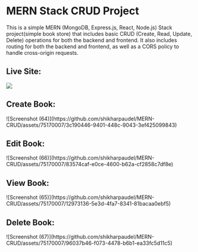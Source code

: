 <h1>MERN Stack CRUD Project</h1>
<p>This is a simple MERN (MongoDB, Express.js, React, Node.js) Stack project(simple book store) that includes basic CRUD (Create, Read, Update, Delete) operations for both the backend and frontend. 
  It also includes routing for both the backend and frontend, as well as a CORS policy to handle cross-origin requests.</p>
<h2>Live Site:</h2><img src = '[Screenshot (63)](https://github.com/shikharpaudel/MERN-CRUD/assets/75170007/275bcf8e-13a9-4042-8c57-a8b73455480c)'/>
<h2>Create Book:</h2>![Screenshot (64)](https://github.com/shikharpaudel/MERN-CRUD/assets/75170007/3c190446-9401-448c-9043-3ef425099843)
<h2>Edit Book:</h2>![Screenshot (66)](https://github.com/shikharpaudel/MERN-CRUD/assets/75170007/83574caf-e0ce-4600-b62a-cf2858c7df8e)
<h2>View Book:</h2>![Screenshot (65)](https://github.com/shikharpaudel/MERN-CRUD/assets/75170007/12973136-5e3d-4fa7-8341-81bacaa0ebf5)
<h2>Delete Book:</h2>![Screenshot (67)](https://github.com/shikharpaudel/MERN-CRUD/assets/75170007/96037b46-f073-4478-b6b1-ea33fc5d11c5)
